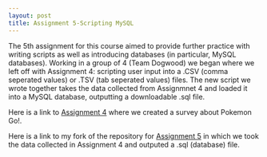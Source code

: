 ```yaml
---
layout: post
title: Assignment 5-Scripting MySQL
---
```


The 5th assignment for this course aimed to provide further practice with writing scripts as well as introducing databases (in particular, MySQL databases). Working in a group of 4 (Team Dogwood) we began where we left off with Assignment 4: scripting user input into a .CSV (comma seperated values) or .TSV (tab seperated values) files. The new script we wrote together takes the data collected from Assignmnet 4 and loaded it into a MySQL database, outputting a downloadable .sql file. 

Here is a link to [Assignment 4](https://github.com/NimBreitenfeld/Dogwood) where we created a survey about Pokemon Go!.

Here is a link to my fork of the repository for [Assignment 5](https://github.com/NimBreitenfeld/task-5-database-interface) in which we took the data collected in Assignment 4 and outputed a .sql (database) file.
